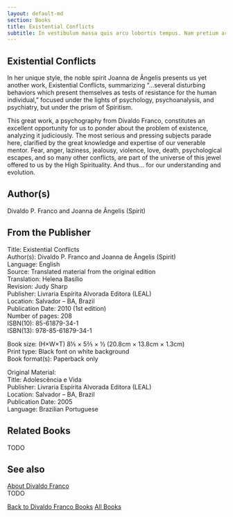 ```yaml
---
layout: default-md
section: Books
title: Existential Conflicts
subtitle: In vestibulum massa quis arcu lobortis tempus. Nam pretium arcu in odio vulputate luctus.
---
```


## Existential Conflicts

In her unique style, the noble spirit Joanna de Ângelis presents us yet another work, Existential Conflicts, summarizing “…several disturbing behaviors which present themselves as tests of resistance for the human individual,” focused under the lights of psychology, psychoanalysis, and psychiatry, but under the prism of Spiritism.

This great work, a psychography from Divaldo Franco, constitutes an excellent opportunity for us to ponder about the problem of existence, analyzing it judiciously. The most serious and pressing subjects parade here, clarified by the great knowledge and expertise of our venerable mentor. Fear, anger, laziness, jealousy, violence, love, death, psychological escapes, and so many other conflicts, are part of the universe of this jewel offered to us by the High Spirituality. And thus… for our understanding and evolution.

## Author(s)
Divaldo P. Franco and Joanna de Ângelis (Spirit)

## From the Publisher
Title: 	Existential Conflicts  
Author(s): 	Divaldo P. Franco and Joanna de Ângelis (Spirit)  
Language: 	English  
Source: 	Translated material from the original edition  
Translation: 	Helena Basílio  
Revision: 	Judy Sharp  
Publisher: 	Livraria Espírita Alvorada Editora (LEAL)  
Location: 	Salvador – BA, Brazil  
Publication Date: 	2010 (1st edition)  
Number of pages: 	208  
ISBN(10): 	85-61879-34-1  
ISBN(13): 	978-85-61879-34-1  
  
Book size: (H×W×T) 	8⅕ × 5⅖ × ½ (20.8cm × 13.8cm × 1.3cm)  
Print type: 	Black font on white background  
Book format(s): 	Paperback only  
  
Original Material: 	  
Title: 	Adolescência e Vida  
Publisher: 	Livraria Espírita Alvorada Editora (LEAL)  
Location: 	Salvador – BA, Brazil  
Publication Date: 	2005  
Language: 	Brazilian Portuguese  


## Related Books
TODO

## See also
[About Divaldo Franco](/profile/divaldo-franco)  
TODO


<a href="/books/divaldo-franco" class="button">Back to Divaldo Franco Books</a>
<a href="/books" class="button">All Books</a>

